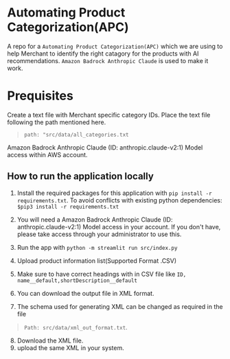 # Automating Product Categorization(APC)
A repo for a `Automating Product Categorization(APC)` which we are using to help Merchant to identify the right catagory for the products with AI recommendations. `Amazon Badrock Anthropic Claude` is used to make it work.

# Prequisites
Create a text file with Merchant specific category IDs.
Place the text file following the path mentioned here.  
>`path: "src/data/all_categories.txt`

Amazon Badrock Anthropic Claude (ID: anthropic.claude-v2:1) Model access within AWS account.

## How to run the application locally
1. Install the required packages for this application with `pip install -r requirements.txt`. To avoid conflicts with existing python dependencies:   
  `$pip3 install -r requirements.txt` 

2. You will need a Amazon Badrock Anthropic Claude (ID: anthropic.claude-v2:1) Model access in your account. If you don't have, please take access through your administrator to use this.
3. Run the app with `python -m streamlit run src/index.py`
4. Upload product information list(Supported Format .CSV)
5. Make sure to have correct headings with in CSV file like `ID, name__default,shortDescription__default` 
6. You can download the output file in XML format.
7. The schema used for generating XML can be changed as required in the file
>`Path: src/data/xml_out_format.txt`. 
8. Download the XML file. 
9. upload the same XML in your system.
